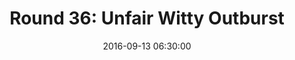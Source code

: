 ---
layout: post
title:  "Round 36: Unfair Witty Outburst"
date:   2016-09-13 06:30:00
status: notext
---